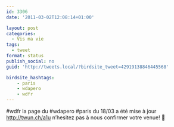 ```yaml
---
id: 3306
date: '2011-03-02T12:08:14+01:00'

layout: post
categories:
  - Vis ma vie
tags:
  - tweet
format: status
publish_social: no
guid: 'http://tweets.local/?birdsite_tweet=42919138846445568'

birdsite_hashtags:
    - paris
    - wdapero
    - wdfr
---
```


\#wdfr la page du #wdapero #paris du 18/03 a été mise à jour http://twun.ch/a1u n’hesitez pas à nous confirmer votre venue! 🙂